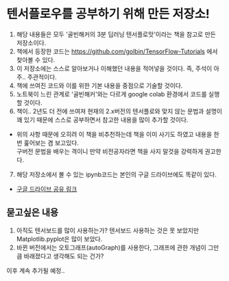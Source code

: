 # 텐서플로우를 공부하기 위해 만든 저장소!

1. 해당 내용들은 모두 '골빈해커의 3분 딥러닝 텐서플로맛'이라는 책을 참고로 만든 저장소이다.
2. 책에서 등장한 코드는 https://github.com/golbin/TensorFlow-Tutorials 에서 찾아볼 수 있다.
3. 이 저장소에는 스스로 알아보거나 이해했던 내용을 적어넣을 것이다. 즉, 주석이 아주.. 주관적이다.
4. 책에 쓰여진 코드와 이를 위한 기본 내용을 중점으로 기술할 것이다.
5. 노트북이 느린 관계로 '골빈해커'와는 다르게 google colab 환경에서 코드를 실행할 것이다.
6. 책이.. 2년도 더 전에 쓰여져 현재의 2.x버전의 텐서플로와 맞지 않는 문법과 설명이 꽤 있기 때문에 스스로 공부하면서 참고한 내용을 많이 추가할 것이다.
  + 위의 사항 때문에 오히려 이 책을 비추천하는데 책을 이미 사기도 하였고 내용을 한번 훑어보는 겸 보고있다.\
  구버전 문법을 배우는 격이니 만약 비전공자라면 책을 사지 말것을 강력하게 권고한다.
7. 해당 저장소에서 볼 수 있는 ipynb코드는 본인의 구글 드라이브에도 똑같이 있다. 
  + [구글 드라이브 공유 링크](https://drive.google.com/drive/folders/1CvTsZd4tNENO6k4czETr83W6NcHF1gp6?usp=sharing)

## 묻고싶은 내용

1. 아직도 텐서보드를 많이 사용하는가? 텐서보드 사용하는 것은 못 보았지만 Matplotlib.pyplot은 많이 보았다.
2. 바뀐 버전에서는 오토그래프(autoGraph)를 사용한다, 그래프에 관한 개념이 그만큼 바래졌다고 생각해도 되는 건가?

이후 계속 추가될 예정..
